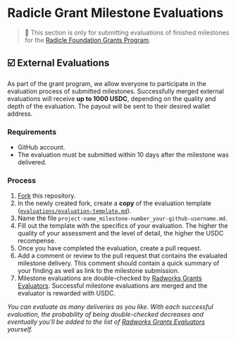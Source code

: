 # Radicle Grant Milestone Evaluations <!-- omit in toc -->

> **:loudspeaker:** This section is only for submitting evaluations of finished milestones for the [Radicle Foundation Grants Program](https://github.com/radicle-dev/radicle-grants).

## :ballot_box_with_check: External Evaluations

As part of the grant program, we allow everyone to participate in the evaluation process of submitted milestones. Successfully merged external evaluations will receive **up to 1000 USDC**, depending on the quality and depth of the evaluation. The payout will be sent to their desired wallet address.

### Requirements

- GitHub account.
- The evaluation must be submitted within 10 days after the milestone was delivered.

### Process

1. [Fork](https://github.com/radicle-dev/radicle-grants/fork) this repository.
2. In the newly created fork, create a **copy** of the evaluation template ([`evaluations/evaluation-template.md`](https://github.com/radicle-dev/radicle-grants/blob/main/grants/milestone_evaluations/evaluation_template.md)).
3. Name the file `project-name_milestone-number_your-github-username.md`.
4. Fill out the template with the specifics of your evaluation. The higher the quality of your assessment and the level of detail, the higher the USDC recompense.
5. Once you have completed the evaluation, create a pull request.
6. Add a comment or review to the pull request that contains the evaluated milestone delivery. This comment should contain a quick summary of your finding as well as link to the milestone submission.
7. Milestone evaluations are double-checked by [Radworks Grants Evaluators](https://github.com/radicle-dev/radicle-grants#team). Successful milestone evaluations are merged and the evaluator is rewarded with USDC.

*You can evaluate as many deliveries as you like. With each successful evaluation, the probability of being double-checked decreases and eventually you'll be added to the list of [Radworks Grants Evaluators](https://github.com/radicle-dev/radicle-grants#team) yourself.*
